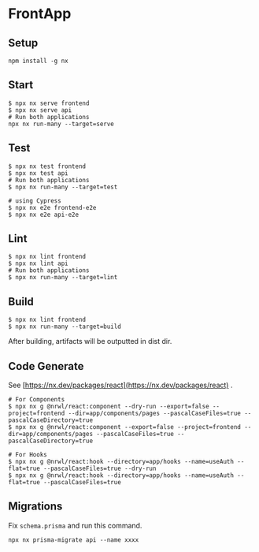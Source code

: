 # FrontApp

## Setup

```
npm install -g nx
```

## Start

```
$ npx nx serve frontend
$ npx nx serve api
# Run both applications
npx nx run-many --target=serve
```

## Test

```
$ npx nx test frontend
$ npx nx test api
# Run both applications
$ npx nx run-many --target=test
```

```
# using Cypress
$ npx nx e2e frontend-e2e
$ npx nx e2e api-e2e
```

## Lint

```
$ npx nx lint frontend
$ npx nx lint api
# Run both applications
$ npx nx run-many --target=lint
```

## Build

```
$ npx nx lint frontend
$ npx nx run-many --target=build
```
After building, artifacts will be outputted in dist dir.  

## Code Generate

See [https://nx.dev/packages/react](https://nx.dev/packages/react) .

```
# For Components
$ npx nx g @nrwl/react:component --dry-run --export=false --project=frontend --dir=app/components/pages --pascalCaseFiles=true --pascalCaseDirectory=true
$ npx nx g @nrwl/react:component --export=false --project=frontend --dir=app/components/pages --pascalCaseFiles=true --pascalCaseDirectory=true
```

```
# For Hooks
$ npx nx g @nrwl/react:hook --directory=app/hooks --name=useAuth --flat=true --pascalCaseFiles=true --dry-run
$ npx nx g @nrwl/react:hook --directory=app/hooks --name=useAuth --flat=true --pascalCaseFiles=true
```

## Migrations

Fix `schema.prisma` and run this command.

```
npx nx prisma-migrate api --name xxxx
```
 
